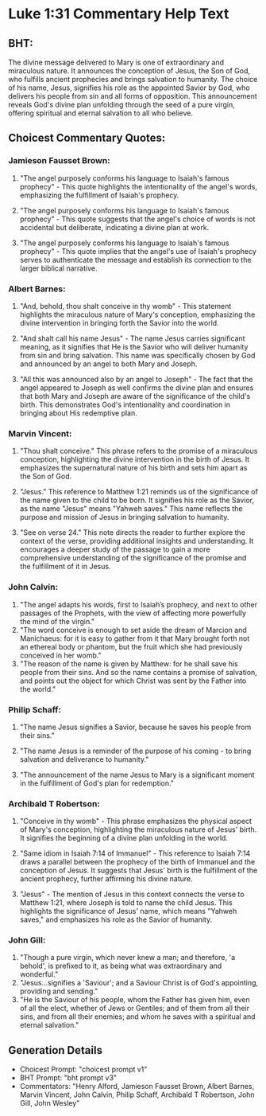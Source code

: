 # Luke 1:31 Commentary Help Text

## BHT:
The divine message delivered to Mary is one of extraordinary and miraculous nature. It announces the conception of Jesus, the Son of God, who fulfills ancient prophecies and brings salvation to humanity. The choice of his name, Jesus, signifies his role as the appointed Savior by God, who delivers his people from sin and all forms of opposition. This announcement reveals God's divine plan unfolding through the seed of a pure virgin, offering spiritual and eternal salvation to all who believe.

## Choicest Commentary Quotes:
### Jamieson Fausset Brown:
1. "The angel purposely conforms his language to Isaiah's famous prophecy" - This quote highlights the intentionality of the angel's words, emphasizing the fulfillment of Isaiah's prophecy.

2. "The angel purposely conforms his language to Isaiah's famous prophecy" - This quote suggests that the angel's choice of words is not accidental but deliberate, indicating a divine plan at work.

3. "The angel purposely conforms his language to Isaiah's famous prophecy" - This quote implies that the angel's use of Isaiah's prophecy serves to authenticate the message and establish its connection to the larger biblical narrative.

### Albert Barnes:
1. "And, behold, thou shalt conceive in thy womb" - This statement highlights the miraculous nature of Mary's conception, emphasizing the divine intervention in bringing forth the Savior into the world.

2. "And shalt call his name Jesus" - The name Jesus carries significant meaning, as it signifies that He is the Savior who will deliver humanity from sin and bring salvation. This name was specifically chosen by God and announced by an angel to both Mary and Joseph.

3. "All this was announced also by an angel to Joseph" - The fact that the angel appeared to Joseph as well confirms the divine plan and ensures that both Mary and Joseph are aware of the significance of the child's birth. This demonstrates God's intentionality and coordination in bringing about His redemptive plan.

### Marvin Vincent:
1. "Thou shalt conceive." This phrase refers to the promise of a miraculous conception, highlighting the divine intervention in the birth of Jesus. It emphasizes the supernatural nature of his birth and sets him apart as the Son of God.

2. "Jesus." This reference to Matthew 1:21 reminds us of the significance of the name given to the child to be born. It signifies his role as the Savior, as the name "Jesus" means "Yahweh saves." This name reflects the purpose and mission of Jesus in bringing salvation to humanity.

3. "See on verse 24." This note directs the reader to further explore the context of the verse, providing additional insights and understanding. It encourages a deeper study of the passage to gain a more comprehensive understanding of the significance of the promise and the fulfillment of it in Jesus.

### John Calvin:
1. "The angel adapts his words, first to Isaiah’s prophecy, and next to other passages of the Prophets, with the view of affecting more powerfully the mind of the virgin."
2. "The word conceive is enough to set aside the dream of Marcion and Manichaeus: for it is easy to gather from it that Mary brought forth not an ethereal body or phantom, but the fruit which she had previously conceived in her womb."
3. "The reason of the name is given by Matthew: for he shall save his people from their sins. And so the name contains a promise of salvation, and points out the object for which Christ was sent by the Father into the world."

### Philip Schaff:
1. "The name Jesus signifies a Savior, because he saves his people from their sins." 

2. "The name Jesus is a reminder of the purpose of his coming - to bring salvation and deliverance to humanity."

3. "The announcement of the name Jesus to Mary is a significant moment in the fulfillment of God's plan for redemption."

### Archibald T Robertson:
1. "Conceive in thy womb" - This phrase emphasizes the physical aspect of Mary's conception, highlighting the miraculous nature of Jesus' birth. It signifies the beginning of a divine plan unfolding in the world.

2. "Same idiom in Isaiah 7:14 of Immanuel" - This reference to Isaiah 7:14 draws a parallel between the prophecy of the birth of Immanuel and the conception of Jesus. It suggests that Jesus' birth is the fulfillment of the ancient prophecy, further affirming his divine nature.

3. "Jesus" - The mention of Jesus in this context connects the verse to Matthew 1:21, where Joseph is told to name the child Jesus. This highlights the significance of Jesus' name, which means "Yahweh saves," and emphasizes his role as the Savior of humanity.

### John Gill:
1. "Though a pure virgin, which never knew a man; and therefore, 'a behold', is prefixed to it, as being what was extraordinary and wonderful."
2. "Jesus...signifies a 'Saviour'; and a Saviour Christ is of God's appointing, providing and sending."
3. "He is the Saviour of his people, whom the Father has given him, even of all the elect, whether of Jews or Gentiles; and of them from all their sins, and from all their enemies; and whom he saves with a spiritual and eternal salvation."


## Generation Details
- Choicest Prompt: "choicest prompt v1"
- BHT Prompt: "bht prompt v3"
- Commentators: "Henry Alford, Jamieson Fausset Brown, Albert Barnes, Marvin Vincent, John Calvin, Philip Schaff, Archibald T Robertson, John Gill, John Wesley"
